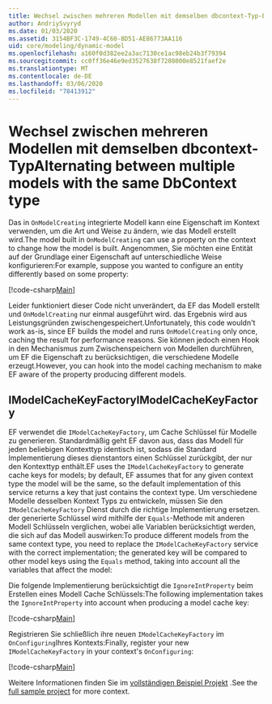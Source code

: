 ```yaml
---
title: Wechsel zwischen mehreren Modellen mit demselben dbcontext-Typ-EF Core
author: AndriySvyryd
ms.date: 01/03/2020
ms.assetid: 3154BF3C-1749-4C60-8D51-AE86773AA116
uid: core/modeling/dynamic-model
ms.openlocfilehash: a160f0d382ee2a3ac7130ce1ac98eb24b3f79394
ms.sourcegitcommit: cc0ff36e46e9ed3527638f7208000e8521faef2e
ms.translationtype: MT
ms.contentlocale: de-DE
ms.lasthandoff: 03/06/2020
ms.locfileid: "78413912"
---
```

# <a name="alternating-between-multiple-models-with-the-same-dbcontext-type"></a><span data-ttu-id="c6535-102">Wechsel zwischen mehreren Modellen mit demselben dbcontext-Typ</span><span class="sxs-lookup"><span data-stu-id="c6535-102">Alternating between multiple models with the same DbContext type</span></span>

<span data-ttu-id="c6535-103">Das in `OnModelCreating` integrierte Modell kann eine Eigenschaft im Kontext verwenden, um die Art und Weise zu ändern, wie das Modell erstellt wird.</span><span class="sxs-lookup"><span data-stu-id="c6535-103">The model built in `OnModelCreating` can use a property on the context to change how the model is built.</span></span> <span data-ttu-id="c6535-104">Angenommen, Sie möchten eine Entität auf der Grundlage einer Eigenschaft auf unterschiedliche Weise konfigurieren:</span><span class="sxs-lookup"><span data-stu-id="c6535-104">For example, suppose you wanted to configure an entity differently based on some property:</span></span>

[!code-csharp[Main](../../../samples/core/Modeling/DynamicModel/DynamicContext.cs?name=OnModelCreating)]

<span data-ttu-id="c6535-105">Leider funktioniert dieser Code nicht unverändert, da EF das Modell erstellt und `OnModelCreating` nur einmal ausgeführt wird. das Ergebnis wird aus Leistungsgründen zwischengespeichert.</span><span class="sxs-lookup"><span data-stu-id="c6535-105">Unfortunately, this code wouldn't work as-is, since EF builds the model and runs `OnModelCreating` only once, caching the result for performance reasons.</span></span> <span data-ttu-id="c6535-106">Sie können jedoch einen Hook in den Mechanismus zum Zwischenspeichern von Modellen durchführen, um EF die Eigenschaft zu berücksichtigen, die verschiedene Modelle erzeugt.</span><span class="sxs-lookup"><span data-stu-id="c6535-106">However, you can hook into the model caching mechanism to make EF aware of the property producing different models.</span></span>

## <a name="imodelcachekeyfactory"></a><span data-ttu-id="c6535-107">IModelCacheKeyFactory</span><span class="sxs-lookup"><span data-stu-id="c6535-107">IModelCacheKeyFactory</span></span>

<span data-ttu-id="c6535-108">EF verwendet die `IModelCacheKeyFactory`, um Cache Schlüssel für Modelle zu generieren. Standardmäßig geht EF davon aus, dass das Modell für jeden beliebigen Kontexttyp identisch ist, sodass die Standard Implementierung dieses dienstantors einen Schlüssel zurückgibt, der nur den Kontexttyp enthält.</span><span class="sxs-lookup"><span data-stu-id="c6535-108">EF uses the `IModelCacheKeyFactory` to generate cache keys for models; by default, EF assumes that for any given context type the model will be the same, so the default implementation of this service returns a key that just contains the context type.</span></span> <span data-ttu-id="c6535-109">Um verschiedene Modelle desselben Kontext Typs zu entwickeln, müssen Sie den `IModelCacheKeyFactory` Dienst durch die richtige Implementierung ersetzen. der generierte Schlüssel wird mithilfe der `Equals`-Methode mit anderen Modell Schlüsseln verglichen, wobei alle Variablen berücksichtigt werden, die sich auf das Modell auswirken:</span><span class="sxs-lookup"><span data-stu-id="c6535-109">To produce different models from the same context type, you need to replace the `IModelCacheKeyFactory` service with the correct  implementation; the generated key will be compared to other model keys using the `Equals` method, taking into account all the variables that affect the model:</span></span>

<span data-ttu-id="c6535-110">Die folgende Implementierung berücksichtigt die `IgnoreIntProperty` beim Erstellen eines Modell Cache Schlüssels:</span><span class="sxs-lookup"><span data-stu-id="c6535-110">The following implementation takes the `IgnoreIntProperty` into account when producing a model cache key:</span></span>

[!code-csharp[Main](../../../samples/core/Modeling/DynamicModel/DynamicModelCacheKeyFactory.cs?name=DynamicModel)]

<span data-ttu-id="c6535-111">Registrieren Sie schließlich ihre neuen `IModelCacheKeyFactory` im `OnConfiguring`Ihres Kontexts:</span><span class="sxs-lookup"><span data-stu-id="c6535-111">Finally, register your new `IModelCacheKeyFactory` in your context's `OnConfiguring`:</span></span>

[!code-csharp[Main](../../../samples/core/Modeling/DynamicModel/DynamicContext.cs?name=OnConfiguring)]

<span data-ttu-id="c6535-112">Weitere Informationen finden Sie im [vollständigen Beispiel Projekt](https://github.com/dotnet/EntityFramework.Docs/tree/master/samples/core/Modeling/DynamicModel) .</span><span class="sxs-lookup"><span data-stu-id="c6535-112">See the [full sample project](https://github.com/dotnet/EntityFramework.Docs/tree/master/samples/core/Modeling/DynamicModel) for more context.</span></span>
